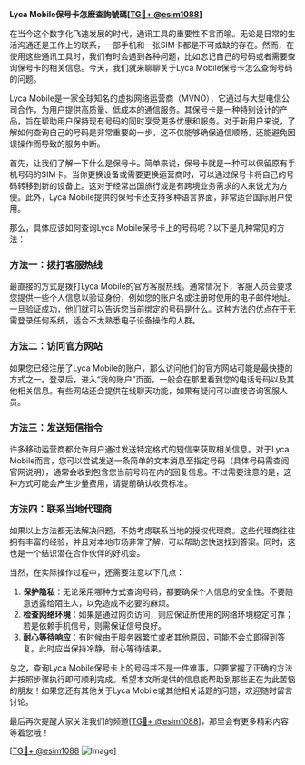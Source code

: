 **Lyca Mobile保号卡怎麽查詢號碼[[TG💪+ @esim1088](https://t.me/s/esim1088)]**

在当今这个数字化飞速发展的时代，通讯工具的重要性不言而喻。无论是日常的生活沟通还是工作上的联系，一部手机和一张SIM卡都是不可或缺的存在。然而，在使用这些通讯工具时，我们有时会遇到各种问题，比如忘记自己的号码或者需要查询保号卡的相关信息。今天，我们就来聊聊关于Lyca Mobile保号卡怎么查询号码的问题。

Lyca Mobile是一家全球知名的虚拟网络运营商（MVNO），它通过与大型电信公司合作，为用户提供高质量、低成本的通信服务。其保号卡是一种特别设计的产品，旨在帮助用户保持现有号码的同时享受更多优惠和服务。对于新用户来说，了解如何查询自己的号码是非常重要的一步，这不仅能够确保通信顺畅，还能避免因误操作而导致的服务中断。

首先，让我们了解一下什么是保号卡。简单来说，保号卡就是一种可以保留原有手机号码的SIM卡。当你更换设备或需要更换运营商时，可以通过保号卡将自己的号码转移到新的设备上。这对于经常出国旅行或是有跨境业务需求的人来说尤为方便。此外，Lyca Mobile提供的保号卡还支持多种语言界面，非常适合国际用户使用。

那么，具体应该如何查询Lyca Mobile保号卡上的号码呢？以下是几种常见的方法：

### 方法一：拨打客服热线

最直接的方式是拨打Lyca Mobile的官方客服热线。通常情况下，客服人员会要求您提供一些个人信息以验证身份，例如您的账户名或注册时使用的电子邮件地址。一旦验证成功，他们就可以告诉您当前绑定的号码是什么。这种方法的优点在于无需登录任何系统，适合不太熟悉电子设备操作的人群。

### 方法二：访问官方网站

如果您已经注册了Lyca Mobile的账户，那么访问他们的官方网站可能是最快捷的方式之一。登录后，进入“我的账户”页面，一般会在那里看到您的电话号码以及其他相关信息。有些网站还会提供在线聊天功能，如果有疑问可以直接咨询客服人员。

### 方法三：发送短信指令

许多移动运营商都允许用户通过发送特定格式的短信来获取相关信息。对于Lyca Mobile而言，您可以尝试发送一条简单的文本消息至指定号码（具体号码需查阅官网说明），通常会收到包含您当前号码在内的回复信息。不过需要注意的是，这种方式可能会产生少量费用，请提前确认收费标准。

### 方法四：联系当地代理商

如果以上方法都无法解决问题，不妨考虑联系当地的授权代理商。这些代理商往往拥有丰富的经验，并且对本地市场非常了解，可以帮助您快速找到答案。同时，这也是一个结识潜在合作伙伴的好机会。

当然，在实际操作过程中，还需要注意以下几点：

1. **保护隐私**：无论采用哪种方式查询号码，都要确保个人信息的安全性。不要随意透露给陌生人，以免造成不必要的麻烦。
2. **检查网络环境**：如果是通过网页访问，则应保证所使用的网络环境稳定可靠；若是依赖手机信号，则需保证信号良好。
3. **耐心等待响应**：有时候由于服务器繁忙或者其他原因，可能不会立即得到答复。此时应当保持冷静，耐心等待结果。

总之，查询Lyca Mobile保号卡上的号码并不是一件难事，只要掌握了正确的方法并按照步骤执行即可顺利完成。希望本文所提供的信息能帮助到那些正在为此苦恼的朋友！如果您还有其他关于Lyca Mobile或其他相关话题的问题，欢迎随时留言讨论。

最后再次提醒大家关注我们的频道[[TG💪+ @esim1088](https://t.me/s/esim1088)]，那里会有更多精彩内容等着您哦！

[[TG💪+ @esim1088](https://t.me/s/esim1088) ![Image](https://i.postimg.cc/4NQfJmqS/Snipaste-2025-05-13-00-14-12.png)]